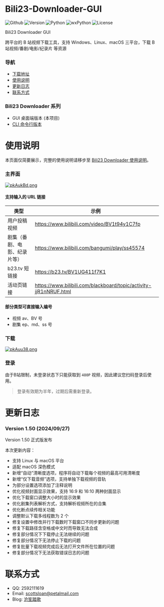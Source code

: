 # Bili23-Downloader-GUI
![Github](https://img.shields.io/badge/GitHub-black?logo=github&style=flat) ![Version](https://img.shields.io/github/v/release/ScottSloan/Bili23-Downloader?style=flat) ![Python](https://img.shields.io/badge/Python-3.11.9-green?style=flat) ![wxPython](https://img.shields.io/badge/wxPython-4.2.2-green?style=flat) ![License](https://img.shields.io/badge/license-MIT-orange?style=flat)

Bili23 Downloader GUI

跨平台的 B 站视频下载工具，支持 Windows、Linux、macOS 三平台，下载 B 站视频/番剧/电影/纪录片 等资源  

### **导航**
+ [下载地址](https://github.com/ScottSloan/Bili23-Downloader/releases)
+ [使用说明](#使用说明)
+ [更新日志](#更新日志) 
+ [联系方式](#联系方式)

### **Bili23 Downloader 系列**
* GUI 桌面端版本 (本项目)
* [CLI 命令行版本](https://github.com/ScottSloan/Bili23-Downloader-CLI) 

# 使用说明
本页面仅简要展示，完整的使用说明请移步至 [Bili23 Downloader 使用说明](https://www.scott-sloan.cn/archives/12/)。

### **主界面**
[![pkAukBd.png](https://s21.ax1x.com/2024/05/04/pkAukBd.png)](https://imgse.com/i/pkAukBd)

#### **支持输入的 URL 链接**
| 类型 | 示例  |
| ---- | ---- |
| 用户投稿视频 | https://www.bilibili.com/video/BV1t94y1C7fp |
| 剧集（番剧、电影、纪录片等） | https://www.bilibili.com/bangumi/play/ss45574 |
| b23.tv 短链接 | https://b23.tv/BV1UG411f7K1 |
| 活动页链接 | https://www.bilibili.com/blackboard/topic/activity-jjR1nNRUF.html |

#### **部分类型可直接输入编号**
- 视频 av、BV 号
- 剧集 ep、md、ss 号

### **下载**
[![pkAuu38.png](https://s21.ax1x.com/2024/05/04/pkAuu38.png)](https://imgse.com/i/pkAuu38)

### **登录**
由于B站限制，未登录状态下只能获取到 `480P` 视频，因此建议您扫码登录后使用。

> 登录有效期为半年，过期后需重新登录。

# 更新日志
### **Version 1.50 (2024/09/27)**
Version 1.50 正式版发布

本次更新内容：
* 支持 Linux 与 macOS 平台
* 适配 macOS 深色模式
* 新增“自动”清晰度选项，程序将自动下载每个视频的最高可用清晰度
* 新增“仅下载音频”选项，支持单独下载视频的音轨
* 为部分设置选项添加了注释说明
* 优化视频封面显示效果，支持 16:9 和 16:10 两种封面显示
* 优化下载窗口调整大小时的显示效果
* 优化剧集列表解析方式，支持解析视频所在的合集
* 优化断点续传相关功能
* 调整默认下载多线程数为 2 个
* 修复设置中修改并行下载数时下载窗口不同步更新的问题
* 修复下载路径含空格或中文时而导致无法合成
* 修复部分情况下下载停止无法继续的问题
* 修复部分情况下无法停止下载的问题
* 修复批量下载视频完成后无法打开文件所在位置的问题
* 修复部分情况下无法获取错误日志的问题

# 联系方式
- QQ: 2592111619
- Email: scottsloan@petalmail.com
- Blog: [沧笙踏歌](https://www.scott-sloan.cn)
